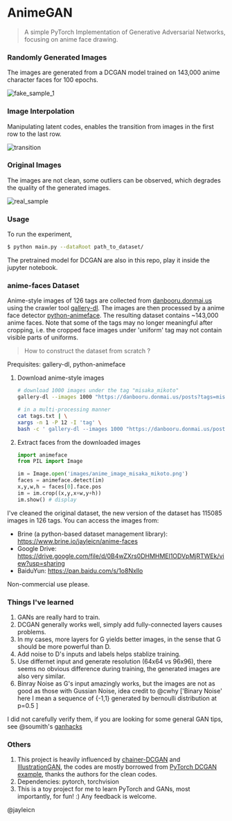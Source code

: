 # AnimeGAN

> A simple PyTorch Implementation of  Generative Adversarial Networks, focusing on anime face drawing.

### Randomly Generated Images

The images are generated from a DCGAN model trained on 143,000 anime character faces for 100 epochs.

![fake_sample_1](images/fake_sample.png)


### Image Interpolation

Manipulating latent codes, enables the transition from images in the first row to the last row.

![transition](images/fake_transition.png)



### Original Images

The images are not clean, some outliers can be observed, which degrades the quality of the generated images.

![real_sample](images/real_sample.png)



### Usage

To run the experiment, 

```bash
$ python main.py --dataRoot path_to_dataset/ 
```

The pretrained model for DCGAN are also in this repo, play it inside the jupyter notebook.



### anime-faces Dataset

Anime-style images  of 126 tags are collected from [danbooru.donmai.us](http://danbooru.donmai.us/) using the crawler tool [gallery-dl](https://github.com/mikf/gallery-dl). The images are then processed by a anime face detector [python-animeface](https://github.com/nya3jp/python-animeface). The resulting dataset contains ~143,000 anime faces. Note that some of the tags may no longer meaningful after cropping, i.e. the cropped face images under 'uniform' tag may not contain visible parts of uniforms.

> How to construct the dataset from scratch ?

  Prequisites: gallery-dl, python-animeface

1. Download anime-style images 

   ```bash
   # download 1000 images under the tag "misaka_mikoto"
   gallery-dl --images 1000 "https://danbooru.donmai.us/posts?tags=misaka_mikoto"

   # in a multi-processing manner
   cat tags.txt | \
   xargs -n 1 -P 12 -I 'tag' \ 
   bash -c ' gallery-dl --images 1000 "https://danbooru.donmai.us/posts?tags=$tag" '
   ```

2. Extract faces from the downloaded images

   ```python
   import animeface
   from PIL import Image

   im = Image.open('images/anime_image_misaka_mikoto.png')
   faces = animeface.detect(im)
   x,y,w,h = faces[0].face.pos
   im = im.crop((x,y,x+w,y+h))
   im.show() # display
   ```


I've cleaned the original dataset, the new version of the dataset has
115085 images in 126 tags. You can access the images from:
- Brine (a python-based dataset management library): https://www.brine.io/jayleicn/anime-faces 
- Google Drive: https://drive.google.com/file/d/0B4wZXrs0DHMHMEl1ODVpMjRTWEk/view?usp=sharing
- BaiduYun: https://pan.baidu.com/s/1o8Nxllo

Non-commercial use please.

### Things I've learned
1. GANs are really hard to train.
2. DCGAN generally works well, simply add fully-connected layers causes problems.
3. In my cases, more layers for G yields better images, in the sense that G should be more powerful than D.
4. Add noise to D's inputs and labels helps stablize training.
5. Use differnet input and generate resolution (64x64 vs 96x96), there seems no obvious difference during training, the generated images are also very similar.
6. Binray Noise as G's input amazingly works, but the images are not as good as those with Gussian Noise, idea credit to @cwhy ['Binary Noise' here I mean a sequence of {-1,1} generated by bernoulli distribution at p=0.5 ]

I did not carefully verify them, if you are looking for some general GAN tips, see @soumith's [ganhacks](https://github.com/soumith/ganhacks)

### Others

1. This project is heavily influenced by [chainer-DCGAN](https://github.com/mattya/chainer-DCGAN) and [IllustrationGAN](https://github.com/tdrussell/IllustrationGAN), the codes are mostly borrowed from [PyTorch DCGAN example](https://github.com/pytorch/examples/tree/master/dcgan), thanks the authors for the clean codes.
2. Dependencies: pytorch, torchvision
3. This is a toy project for me to learn PyTorch and GANs, most importantly, for fun! :) Any feedback is welcome.

@jayleicn
